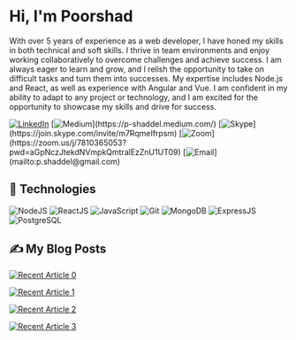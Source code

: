 # Hi, I'm Poorshad

With over 5 years of experience as a web developer, I have honed my skills in both technical and soft skills. I thrive in team environments and enjoy working collaboratively to overcome challenges and achieve success. I am always eager to learn and grow, and I relish the opportunity to take on difficult tasks and turn them into successes. My expertise includes Node.js and React, as well as experience with Angular and Vue. I am confident in my ability to adapt to any project or technology, and I am excited for the opportunity to showcase my skills and drive for success.


[![LinkedIn](https://img.shields.io/badge/linkedin-%230077B5.svg?&style=for-the-badge&logo=linkedin&logoColor=white)](https://www.linkedin.com/in/poorshad/) 
[![Medium](https://img.shields.io/badge/medium-%2312100E.svg?&style=for-the-badge&logo=medium&logoColor=white")](https://p-shaddel.medium.com/) 
[![Skype](https://img.shields.io/badge/skype-%2312100E.svg?&style=for-the-badge&logo=skype&logoColor=white")](https://join.skype.com/invite/m7RqmeIfrpsm) [![Zoom](https://img.shields.io/badge/Zoom-2D8CFF?style=for-the-badge&logo=zoom&logoColor=white")](https://zoom.us/j/7810365053?pwd=aGpNczJtekdNVmpkQmtralEzZnU1UT09) 
[![Email](https://img.shields.io/badge/Gmail-D14836?style=for-the-badge&logo=gmail&logoColor=white")](mailto:p.shaddel@gmail.com)

## :wrench: Technologies

![NodeJS](https://img.icons8.com/color/30/nodejs.png)
![ReactJS](https://img.icons8.com/color/30/react-native.png)
![JavaScript](https://img.icons8.com/color/30/javascript.png)
![Git](https://img.icons8.com/color/30/git.png)
![MongoDB](https://img.icons8.com/color/30/mongodb.png)
![ExpressJS](https://img.icons8.com/color/30/express.png)
![PostgreSQL](https://img.icons8.com/color/30/postgreesql.png)
</details>

## :writing_hand: My Blog Posts


<a target="_blank" href="https://github-readme-medium-recent-article.vercel.app/medium/@p-shaddel/0"><img src="https://github-readme-medium-recent-article.vercel.app/medium/@p-shaddel/0" alt="Recent Article 0"> 

<a target="_blank" href="https://github-readme-medium-recent-article.vercel.app/medium/@p-shaddel/1"><img src="https://github-readme-medium-recent-article.vercel.app/medium/@p-shaddel/1" alt="Recent Article 1"> 

<a target="_blank" href="https://github-readme-medium-recent-article.vercel.app/medium/@p-shaddel/2"><img src="https://github-readme-medium-recent-article.vercel.app/medium/@p-shaddel/2" alt="Recent Article 2">

<a target="_blank" href="https://github-readme-medium-recent-article.vercel.app/medium/@p-shaddel/3"><img src="https://github-readme-medium-recent-article.vercel.app/medium/@p-shaddel/3" alt="Recent Article 3"> 

 

